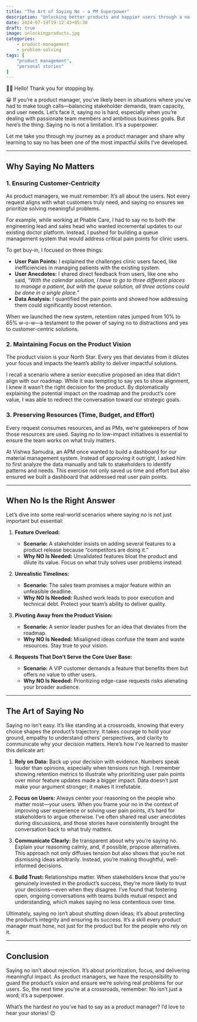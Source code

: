 ```yaml
---
title: "The Art of Saying No - a PM Superpower"
description: "Unlocking better products and happier users through a no, you know!"
date: 2024-07-19T19:12:43+05:30
draft: true
image: unlockingproducts.jpg
categories:
    - product-management
    - problem-solving
tags: [
    "product management",
    "personal stories"
]
---
```


👋🏼 Hello! Thank you for stopping by.  

😀 If you’re a product manager, you’ve likely been in situations where you’ve had to make tough calls—balancing stakeholder demands, team capacity, and user needs. Let’s face it, saying no is hard, especially when you’re dealing with passionate team members and ambitious business goals. But here’s the thing: Saying no is not a limitation. It’s a superpower.  

Let me take you through my journey as a product manager and share why learning to say no has been one of the most impactful skills I’ve developed.

---

## Why Saying No Matters

### 1. Ensuring Customer-Centricity  
As product managers, we must remember: It’s all about the users. Not every request aligns with what customers truly need, and saying no ensures we prioritize solving meaningful problems.  

For example, while working at Phable Care, I had to say no to both the engineering lead and sales head who wanted incremental updates to our existing doctor platform. Instead, I pushed for building a queue management system that would address critical pain points for clinic users.  

To get buy-in, I focused on three things:  
- **User Pain Points:** I explained the challenges clinic users faced, like inefficiencies in managing patients with the existing system.  
- **User Anecdotes:** I shared direct feedback from users, like one who said, *“With the calendar solution, I have to go to three different places to manage a patient, but with the queue solution, all three actions could be done in a single place.”*  
- **Data Analysis:** I quantified the pain points and showed how addressing them could significantly boost retention.  

When we launched the new system, retention rates jumped from 10% to 65% w-o-w—a testament to the power of saying no to distractions and yes to customer-centric solutions.

### 2. Maintaining Focus on the Product Vision  
The product vision is your North Star. Every yes that deviates from it dilutes your focus and impacts the team’s ability to deliver impactful solutions.  

I recall a scenario where a senior executive proposed an idea that didn’t align with our roadmap. While it was tempting to say yes to show alignment, I knew it wasn’t the right decision for the product. By diplomatically explaining the potential impact on the roadmap and the product’s core value, I was able to redirect the conversation toward our strategic goals.  

### 3. Preserving Resources (Time, Budget, and Effort)  
Every request consumes resources, and as PMs, we’re gatekeepers of how those resources are used. Saying no to low-impact initiatives is essential to ensure the team works on what truly matters.  

At Vishwa Samudra, an APM once wanted to build a dashboard for our material management system. Instead of approving it outright, I asked him to first analyze the data manually and talk to stakeholders to identify patterns and needs. This exercise not only saved us time and effort but also ensured we built a dashboard that addressed real user pain points.

---

## When No Is the Right Answer

Let’s dive into some real-world scenarios where saying no is not just important but essential:

1. **Feature Overload:**  
   - **Scenario:** A stakeholder insists on adding several features to a product release because “competitors are doing it.”  
   - **Why NO Is Needed:** Unvalidated features bloat the product and dilute its value. Focus on what truly solves user problems instead.

2. **Unrealistic Timelines:**  
   - **Scenario:** The sales team promises a major feature within an unfeasible deadline.  
   - **Why NO Is Needed:** Rushed work leads to poor execution and technical debt. Protect your team’s ability to deliver quality.

3. **Pivoting Away from the Product Vision:**  
   - **Scenario:** A senior leader pushes for an idea that deviates from the roadmap.  
   - **Why NO Is Needed:** Misaligned ideas confuse the team and waste resources. Stay true to your vision.

4. **Requests That Don’t Serve the Core User Base:**  
   - **Scenario:** A VIP customer demands a feature that benefits them but offers no value to other users.  
   - **Why NO Is Needed:** Prioritizing edge-case requests risks alienating your broader audience.

---

## The Art of Saying No

Saying no isn’t easy. It’s like standing at a crossroads, knowing that every choice shapes the product’s trajectory. It takes courage to hold your ground, empathy to understand others’ perspectives, and clarity to communicate why your decision matters. Here’s how I’ve learned to master this delicate art:

1. **Rely on Data:** Back up your decision with evidence. Numbers speak louder than opinions, especially when tensions run high. I remember showing retention metrics to illustrate why prioritizing user pain points over minor feature updates made a bigger impact. Data doesn’t just make your argument stronger; it makes it irrefutable.  

2. **Focus on Users:** Always center your reasoning on the people who matter most—your users. When you frame your no in the context of improving user experience or solving user pain points, it’s hard for stakeholders to argue otherwise. I’ve often shared real user anecdotes during discussions, and those stories have consistently brought the conversation back to what truly matters.  

3. **Communicate Clearly:** Be transparent about why you’re saying no. Explain your reasoning calmly, and, if possible, propose alternatives. This approach not only diffuses tension but also shows that you’re not dismissing ideas arbitrarily. Instead, you’re making thoughtful, well-informed decisions.

4. **Build Trust:** Relationships matter. When stakeholders know that you’re genuinely invested in the product’s success, they’re more likely to trust your decisions—even when they disagree. I’ve found that fostering open, ongoing conversations with teams builds mutual respect and understanding, which makes saying no less contentious over time.

Ultimately, saying no isn’t about shutting down ideas; it’s about protecting the product’s integrity and ensuring its success. It’s a skill every product manager must hone, not just for the product but for the people who rely on it. 

---

## Conclusion

Saying no isn’t about rejection. It’s about prioritization, focus, and delivering meaningful impact. As product managers, we have the responsibility to guard the product’s vision and ensure we’re solving real problems for our users. So, the next time you’re at a crossroads, remember: No isn’t just a word; it’s a superpower.  

What’s the hardest no you’ve had to say as a product manager? I’d love to hear your stories! 😊